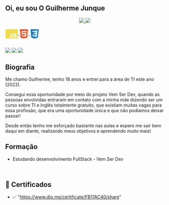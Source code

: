 ## Oi, eu sou O Guilherme Junque
<div align="center">
  <a href="https://github.com/GuiJK">
  <img height="180em" src="https://github-readme-stats.vercel.app/api?username=GuiJK&show_icons=true&theme=dracula&include_all_commits=true&count_private=true"/>
  <img height="180em" src="https://github-readme-stats.vercel.app/api/top-langs/?username=GuiJK&layout=compact&langs_count=7&theme=dracula"/>
</div>
<div style="display: inline_block"><br>
  <img align="center" alt="Gui-Js" height="30" width="40" src="https://raw.githubusercontent.com/devicons/devicon/master/icons/javascript/javascript-plain.svg">
  <img align="center" alt="Gui-HTML" height="30" width="30" src="https://raw.githubusercontent.com/devicons/devicon/master/icons/html5/html5-original.svg">
  <img align="center" alt="Gui-CSS" height="30" width="30" src="https://raw.githubusercontent.com/devicons/devicon/master/icons/css3/css3-original.svg">
</div>
  
  ##
 
<div> 
 
  <a href="https://instagram.com/itsjunque" target="_blank"><img src="https://img.shields.io/badge/-Instagram-%23E4405F?style=for-the-badge&logo=instagram&logoColor=white" target="_blank"></a>
  <a href = "mailto:junquekarabe18@gmail.com"><img src="https://img.shields.io/badge/-Gmail-%23333?style=for-the-badge&logo=gmail&logoColor=white" target="_blank"></a>
  <a href="https://www.linkedin.com/in/guilherme-junque-17b577231" target="_blank"><img src="https://img.shields.io/badge/-LinkedIn-%230077B5?style=for-the-badge&logo=linkedin&logoColor=white" target="_blank"></a> 
 
  
</div>

## Biografia

Me chamo Guilherme, tenho 18 anos e entrei para a área de TI este ano (2022).

Consegui essa oportunidade por meio do projeto Vem Ser Dev, quando as pessoas envolvidas entraram em contato com a minha mãe dizendo ser um curso sobre TI e Inglês totalmente gratuito, que existiam muitas vagas para essa profissão, que era uma oportunidade única e que não podíamos deixar passar!

Desde então tenho me esforçado bastante nas aulas e espero me sair bem daqui em diante, realizando meus objetivos e aprendendo muito mais!
</br>

## Formação

- Estudando desenvolvimento FullStack - Vem Ser Dev
</br>

## 💖 Certificados

- ✅ "https://www.dio.me/certificate/FB17AC40/share"
